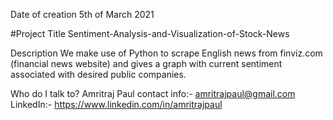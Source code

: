 Date of creation
5th of March 2021

#Project Title
Sentiment-Analysis-and-Visualization-of-Stock-News

Description
We make use of Python to scrape English news from finviz.com (financial news website) and gives a graph with current sentiment associated with desired public companies.


Who do I talk to?
Amritraj Paul contact info:- amritrajpaul@gmail.com LinkedIn:- https://www.linkedin.com/in/amritrajpaul
